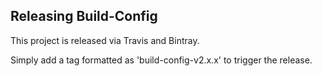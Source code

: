 Releasing Build-Config
----------------------
This project is released via Travis and Bintray.

Simply add a tag formatted as 'build-config-v2.x.x' to trigger the release.
